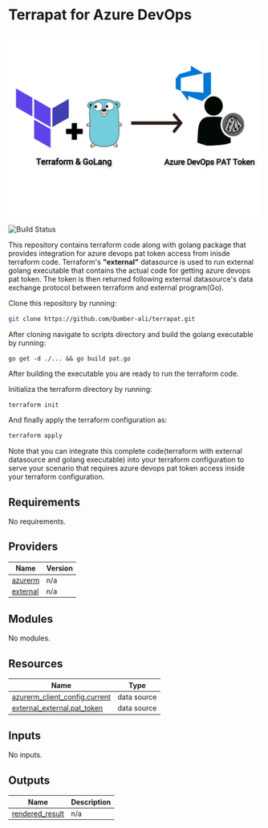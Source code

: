 # Terrapat for Azure DevOps
![Qamber](assets/terrapat.png)

![Build Status](https://travis-ci.org/joemccann/dillinger.svg?branch=master)

This repository contains terraform code along with golang package that provides integration for azure devops pat token access from inisde terraform code. Terraform's **"external"** datasource is used to run external golang executable that contains the actual code for getting azure devops pat token. The token is then returned following external datasource's data exchange protocol between terraform and external program(Go).

Clone this repository by running:
```sh
git clone https://github.com/Qumber-ali/terrapat.git
```
After cloning navigate to scripts directory and build the golang executable by running:
```golang
go get -d ./... && go build pat.go
```
After building the executable you are ready to run the terraform code.

Initializa the terraform directory by running:
```bash
terraform init
```
And finally apply the terraform configuration as:
```bash
terraform apply
```

Note that you can integrate this complete code(terraform with external datasource and golang executable) into your terraform configuration to serve your scenario that requires azure devops pat token access inside your terraform configuration. 
## Requirements

No requirements.

## Providers

| Name | Version |
|------|---------|
| <a name="provider_azurerm"></a> [azurerm](#provider\_azurerm) | n/a |
| <a name="provider_external"></a> [external](#provider\_external) | n/a |

## Modules

No modules.

## Resources

| Name | Type |
|------|------|
| [azurerm_client_config.current](https://registry.terraform.io/providers/hashicorp/azurerm/latest/docs/data-sources/client_config) | data source |
| [external_external.pat_token](https://registry.terraform.io/providers/hashicorp/external/latest/docs/data-sources/external) | data source |

## Inputs

No inputs.

## Outputs

| Name | Description |
|------|-------------|
| <a name="output_rendered_result"></a> [rendered\_result](#output\_rendered\_result) | n/a |

